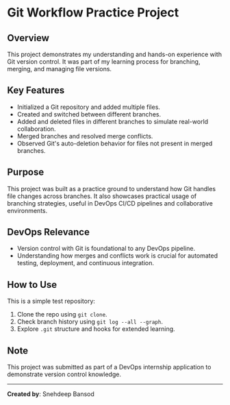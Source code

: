 # Git Workflow Practice Project

## Overview

This project demonstrates my understanding and hands-on experience with Git version control. It was part of my learning process for branching, merging, and managing file versions.

## Key Features

- Initialized a Git repository and added multiple files.
- Created and switched between different branches.
- Added and deleted files in different branches to simulate real-world collaboration.
- Merged branches and resolved merge conflicts.
- Observed Git's auto-deletion behavior for files not present in merged branches.

## Purpose

This project was built as a practice ground to understand how Git handles file changes across branches. It also showcases practical usage of branching strategies, useful in DevOps CI/CD pipelines and collaborative environments.

## DevOps Relevance

- Version control with Git is foundational to any DevOps pipeline.
- Understanding how merges and conflicts work is crucial for automated testing, deployment, and continuous integration.

## How to Use

This is a simple test repository:
1. Clone the repo using `git clone`.
2. Check branch history using `git log --all --graph`.
3. Explore `.git` structure and hooks for extended learning.

## Note

This project was submitted as part of a DevOps internship application to demonstrate version control knowledge.

---

**Created by**: Snehdeep Bansod
